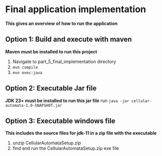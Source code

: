 # Final application implementation
**This gives an overview of how to run the application**

## Option 1: Build and execute with maven
**Maven must be installed to run this project**
1. Navigate to part_5_final_implementation directory   
2. `mvn compile`
3. `mvn exec:java`  

## Option 2: Executable Jar file
**JDK 23+ must be installed to run this jar file**
run `java -jar cellular-automata-1.0-SNAPSHOT.jar`


## Option 3: Executable windows file 
**This includes the source files for jdk-11 in a zip file with the executable**
1. unzip CellularAutomataSetup.zip  
2. find and run the CellularAutomataSetup.zip exe file